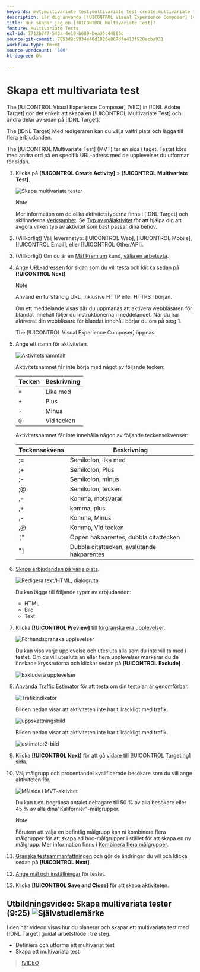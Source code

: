 ```yaml
---
keywords: mvt;multivariate test;multivariate test create;multivariate test creating;mvt create;mvt creating;mvt how;multivariate test how
description: Lär dig använda [!UICONTROL Visual Experience Composer] (VEC) in [!DNL Adobe Target] för att skapa [!UICONTROL Multivariate Test] (MVT).
title: Hur skapar jag en [!UICONTROL Multivariate Test]?
feature: Multivariate Tests
exl-id: 7712b747-543a-4e19-b689-bea36c44805c
source-git-commit: 7853d8c5934e40d1026e067dfa413f520ecba931
workflow-type: tm+mt
source-wordcount: '500'
ht-degree: 0%

---
```


# Skapa ett multivariata test

The [!UICONTROL Visual Experience Composer] (VEC) in [!DNL Adobe Target] gör det enkelt att skapa en [!UICONTROL Multivariate Test] och ändra delar av sidan på [!DNL Target].

The [!DNL Target] Med redigeraren kan du välja valfri plats och lägga till flera erbjudanden.

The [!UICONTROL Multivariate Test] (MVT) tar en sida i taget. Testet körs med andra ord på en specifik URL-adress med de upplevelser du utformar för sidan.

1. Klicka på **[!UICONTROL Create Activity]** > **[!UICONTROL Multivariate Test]**.

   ![Skapa multivariata tester](/help/main/c-activities/c-multivariate-testing/t-create-multivariate-test/assets/create-multivariate.png)

   >[!NOTE]
   >
   >Mer information om de olika aktivitetstyperna finns i [!DNL Target] och skillnaderna [Verksamhet](/help/main/c-activities/activities.md#concept_D317A95A1AB54674BA7AB65C7985BA03). Se [Typ av målaktivitet](/help/main/c-activities/target-activities-guide.md) för att hjälpa dig att avgöra vilken typ av aktivitet som bäst passar dina behov.

1. (Villkorligt) Välj leveranstyp: [!UICONTROL Web], [!UICONTROL Mobile], [!UICONTROL Email], eller [!UICONTROL Other/API].

1. (Villkorligt) Om du är en [Mål Premium](/help/main/c-intro/intro.md#premium) kund, [välja en arbetsyta](/help/main/administrating-target/c-user-management/property-channel/property-channel.md).

1. [Ange URL-adressen](/help/main/c-activities/c-multivariate-testing/t-create-multivariate-test/url.md#concept_C12E4A85FF3B4E518E3110F6CF1AF9C0) för sidan som du vill testa och klicka sedan på **[!UICONTROL Next]**.

   >[!NOTE]
   >
   >Använd en fullständig URL, inklusive HTTP eller HTTPS i början.

   Om ett meddelande visas där du uppmanas att aktivera webbläsaren för blandat innehåll följer du instruktionerna i meddelandet. När du har aktiverat din webbläsare för blandat innehåll börjar du om på steg 1.

   The [!UICONTROL Visual Experience Composer] öppnas.

1. Ange ett namn för aktiviteten.

   ![Aktivitetsnamnfält](/help/main/c-activities/c-multivariate-testing/t-create-multivariate-test/assets/activityname.png)

   Aktivitetsnamnet får inte börja med något av följande tecken:

   | Tecken | Beskrivning |
   |--- |--- |
   | `=` | Lika med |
   | `+` | Plus |
   | `-` | Minus |
   | `@` | Vid tecken |

   Aktivitetsnamnet får inte innehålla någon av följande teckensekvenser:

   | Teckensekvens | Beskrivning |
   |--- |--- |
   | ;= | Semikolon, lika med |
   | ;+ | Semikolon, Plus |
   | ;- | Semikolon, minus |
   | ;@ | Semikolon, tecken |
   | ,= | Komma, motsvarar |
   | ,+ | komma, plus |
   | ,- | Komma, Minus |
   | ,@ | Komma, Vid tecken |
   | `[`&quot; | Öppen hakparentes, dubbla citattecken |
   | &quot;`]` | Dubbla citattecken, avslutande hakparentes |

1. [Skapa erbjudanden på varje plats](/help/main/c-activities/c-multivariate-testing/t-create-multivariate-test/add-offers.md#concept_DCE6B45C30F7419B8EC17AFDEE8D8AA6).

   ![Redigera text/HTML, dialogruta](/help/main/c-activities/c-multivariate-testing/t-create-multivariate-test/assets/editoffers.png)

   Du kan lägga till följande typer av erbjudanden:

   * HTML
   * Bild
   * Text

1. Klicka **[!UICONTROL Preview]** till [förgranska era upplevelser](/help/main/c-activities/c-multivariate-testing/t-create-multivariate-test/preview-experiences.md).

   ![Förhandsgranska upplevelser](/help/main/c-activities/c-multivariate-testing/t-create-multivariate-test/assets/preview-mvt.png)

   Du kan visa varje upplevelse och utesluta alla som du inte vill ta med i testet. Om du vill utesluta en eller flera upplevelser markerar du de önskade kryssrutorna och klickar sedan på **[!UICONTROL Exclude]** .

   ![Exkludera upplevelser](/help/main/c-activities/c-multivariate-testing/t-create-multivariate-test/assets/preview-mvt-exclude.png)

1. [Använda Traffic Estimator](/help/main/c-activities/c-multivariate-testing/t-create-multivariate-test/traffic-estimator.md#task_71AA6922AFD447EA8C5E610A78ABA714) för att testa om din testplan är genomförbar.

   ![Trafikindikator](/help/main/c-activities/c-multivariate-testing/t-create-multivariate-test/assets/mvt-traffic-indicator.png)

   Bilden nedan visar att aktiviteten inte har tillräckligt med trafik.

   ![uppskattningsbild](assets/estimator.png)

   Bilden nedan visar att aktiviteten inte har tillräckligt med trafik.

   ![estimator2-bild](assets/estimator2.png)

1. Klicka **[!UICONTROL Next]** för att gå vidare till [!UICONTROL Targeting] sida.

1. Välj målgrupp och procentandel kvalificerade besökare som du vill ange aktiviteten för.

   ![Målsida i MVT-aktivitet](/help/main/c-activities/c-multivariate-testing/t-create-multivariate-test/assets/mvt_audperc.png)

   Du kan t.ex. begränsa antalet deltagare till 50 % av alla besökare eller 45 % av alla dina&quot;Kalifornier&quot;-målgrupper.

   >[!NOTE]
   >
   >Förutom att välja en befintlig målgrupp kan ni kombinera flera målgrupper för att skapa ad hoc-målgrupper i stället för att skapa en ny målgrupp. Mer information finns i [Kombinera flera målgrupper](/help/main/c-target/combining-multiple-audiences.md#concept_A7386F1EA4394BD2AB72399C225981E5).

1. [Granska testsammanfattningen](/help/main/c-activities/c-multivariate-testing/t-create-multivariate-test/test-summary.md#reference_971AB225963A4DC18EEB5B0E20F0A4A7) och gör de ändringar du vill och klicka sedan på **[!UICONTROL Next]**.

1. [Ange mål och inställningar](/help/main/c-activities/c-multivariate-testing/t-create-multivariate-test/goals-and-settings.md#reference_B25389FD6F3A4989801E740364B089CC) för testet.

1. Klicka **[!UICONTROL Save and Close]** för att skapa aktiviteten.

## Utbildningsvideo: Skapa multivariata tester (9:25) ![Självstudiemärke](/help/main/assets/tutorial.png)

I den här videon visas hur du planerar och skapar ett multivariata test med [!DNL Target] guidat arbetsflöde i tre steg.

* Definiera och utforma ett multivariat test
* Skapa ett multivariata test

>[!VIDEO](https://video.tv.adobe.com/v/17395)
